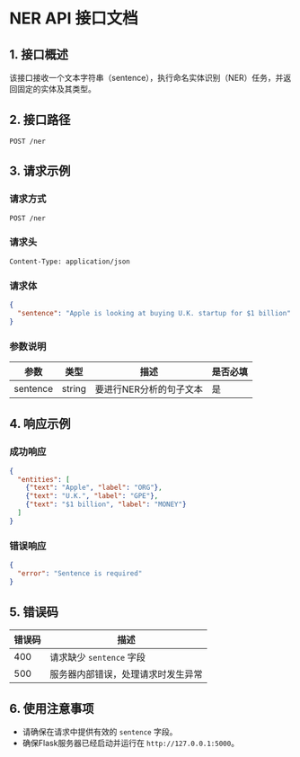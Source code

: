 


# NER API 接口文档

## 1. 接口概述

该接口接收一个文本字符串（sentence），执行命名实体识别（NER）任务，并返回固定的实体及其类型。

## 2. 接口路径

```
POST /ner
```

## 3. 请求示例

### 请求方式

```
POST /ner
```

### 请求头

```
Content-Type: application/json
```

### 请求体

```json
{
  "sentence": "Apple is looking at buying U.K. startup for $1 billion"
}
```

### 参数说明

| 参数      | 类型   | 描述                       | 是否必填 |
|-----------|--------|----------------------------|----------|
| sentence | string | 要进行NER分析的句子文本   | 是       |

## 4. 响应示例

### 成功响应

```json
{
  "entities": [
    {"text": "Apple", "label": "ORG"},
    {"text": "U.K.", "label": "GPE"},
    {"text": "$1 billion", "label": "MONEY"}
  ]
}
```

### 错误响应

```json
{
  "error": "Sentence is required"
}
```

## 5. 错误码

| 错误码 | 描述                                     |
|--------|------------------------------------------|
| 400    | 请求缺少 `sentence` 字段                |
| 500    | 服务器内部错误，处理请求时发生异常     |

## 6. 使用注意事项

- 请确保在请求中提供有效的 `sentence` 字段。
- 确保Flask服务器已经启动并运行在 `http://127.0.0.1:5000`。
```